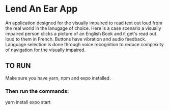 # Lend An Ear App

An application designed for the visually impaired to read text out loud from the real world in the lanugage of choice.
Here is a case scenario a visually impaired person clicks a picture of an English Book and it get's read out loud to them in French.
Buttons have vibration and audio feedback.
Language selection is done through voice recognition to reduce complexity of navigation for the visually impaired.

## TO RUN
Make sure you have yarn, npm and expo installed.

### Then run the commands:
yarn install
expo start

